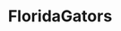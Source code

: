 ---
title: FloridaGators
crosslinks:
- CFB
- place
- CFBStreams
- ockytop
- fsu
- florida
- nfl
- FloridaGatorsFF
- wildcats
- fsusports
- TrollXChromosomes
- ModSupport
- Patriots
- noisygifs
- motorcycles
- PlaceCurators
- OldSchoolCool
- TheWhiteVoid
- '772'
---